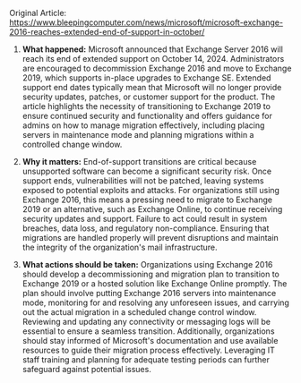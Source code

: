 Original Article: https://www.bleepingcomputer.com/news/microsoft/microsoft-exchange-2016-reaches-extended-end-of-support-in-october/

1) **What happened:**
Microsoft announced that Exchange Server 2016 will reach its end of extended support on October 14, 2024. Administrators are encouraged to decommission Exchange 2016 and move to Exchange 2019, which supports in-place upgrades to Exchange SE. Extended support end dates typically mean that Microsoft will no longer provide security updates, patches, or customer support for the product. The article highlights the necessity of transitioning to Exchange 2019 to ensure continued security and functionality and offers guidance for admins on how to manage migration effectively, including placing servers in maintenance mode and planning migrations within a controlled change window.

2) **Why it matters:**
End-of-support transitions are critical because unsupported software can become a significant security risk. Once support ends, vulnerabilities will not be patched, leaving systems exposed to potential exploits and attacks. For organizations still using Exchange 2016, this means a pressing need to migrate to Exchange 2019 or an alternative, such as Exchange Online, to continue receiving security updates and support. Failure to act could result in system breaches, data loss, and regulatory non-compliance. Ensuring that migrations are handled properly will prevent disruptions and maintain the integrity of the organization's mail infrastructure.

3) **What actions should be taken:**
Organizations using Exchange 2016 should develop a decommissioning and migration plan to transition to Exchange 2019 or a hosted solution like Exchange Online promptly. The plan should involve putting Exchange 2016 servers into maintenance mode, monitoring for and resolving any unforeseen issues, and carrying out the actual migration in a scheduled change control window. Reviewing and updating any connectivity or messaging logs will be essential to ensure a seamless transition. Additionally, organizations should stay informed of Microsoft's documentation and use available resources to guide their migration process effectively. Leveraging IT staff training and planning for adequate testing periods can further safeguard against potential issues.